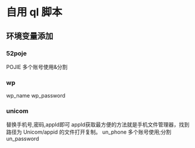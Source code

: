 <!--
 * @Date: 2023-03-30 14:28:28
 * @Author: diaoyb
 * @LastEditTime: 2023-04-10 17:27:41
-->
# 自用 ql 脚本

## 环境变量添加
### 52poje
POJIE
多个账号使用&分割
### wp
wp_name
wp_password

### unicom
替换手机号,密码,appId即可
appId获取最方便的方法就是手机文件管理器，找到路径为 Unicom/appid 的文件打开复制。
un_phone
多个账号使用;分割
un_password